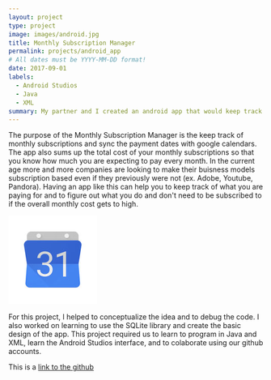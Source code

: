 ```yaml
---
layout: project
type: project
image: images/android.jpg
title: Monthly Subscription Manager
permalink: projects/android_app
# All dates must be YYYY-MM-DD format!
date: 2017-09-01
labels:
  - Android Studios
  - Java
  - XML
summary: My partner and I created an android app that would keep track of a user's monthly subscription and sync it with google calendars.
---
```




The purpose of the Monthly Subscription Manager is the keep track of monthly subscriptions and sync the payment dates with google calendars. The app also sums up the total cost of your monthly subscriptions so that you know how much you are expecting to pay every month. In the current age more and more companies are looking to make their buisness models subscription based even if they previously were not (ex. Adobe, Youtube, Pandora). Having an app like this can help you to keep track of what you are paying for and to figure out what you do and don't need to be subscribed to if the overall monthly cost gets to high.

<img class="ui medium left circular image" src="../images/calendar.jpg">


For this project, I helped to conceptualize the idea and to debug the code. I also worked on learning to use the SQLite library and create the basic design of the app. This project required us to learn to program in Java and XML, learn the Android Studios interface, and to colaborate using our github accounts.

This is a [link to the github](https://github.com/barryabe/EE396_E13)
